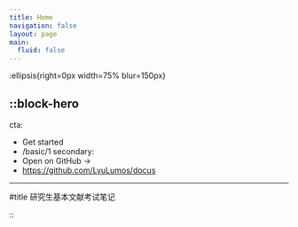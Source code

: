 ```yaml
---
title: Home
navigation: false
layout: page
main:
  fluid: false
---
```


:ellipsis{right=0px width=75% blur=150px}

::block-hero
---
cta:
  - Get started
  - /basic/1
secondary:
  - Open on GitHub →
  - https://github.com/LyuLumos/docus
---

#title
研究生基本文献考试笔记

::
